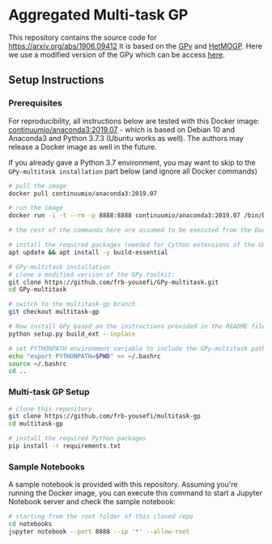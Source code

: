# Aggregated Multi-task GP
This repository contains the source code for https://arxiv.org/abs/1906.09412
It is based on the [GPy](https://github.com/SheffieldML/GPy) and [HetMOGP](https://github.com/pmorenoz/HetMOGP). Here we use a modified version of the GPy which can be access [here](https://github.com/frb-yousefi/GPy-multitask/tree/multitask-gp).

## Setup Instructions

### Prerequisites 
For reproducibility, all instructions below are tested with this Docker image: [continuumio/anaconda3:2019.07](https://hub.docker.com/layers/continuumio/anaconda3/2019.07/images/sha256-9fad434f3f775ed245f0f888cda954bc93f81ffdc31d4e3e37d69283260c3f41) - which is based on Debian 10 and Anaconda3 and Python 3.7.3 (Ubuntu works as well). The authors may release a Docker image as well in the future.

If you already gave a Python 3.7 environment, you may want to skip to the `GPy-multitask installation` part below (and ignore all Docker commands)

```bash
# pull the image
docker pull continuumio/anaconda3:2019.07

# run the image
docker run -i -t --rm -p 8888:8888 continuumio/anaconda3:2019.07 /bin/bash

# the rest of the commands here are assumed to be executed from the Docker image

# install the required packages (needed for Cython extensions of the GPy)
apt update && apt install -y build-essential 

# GPy-multitask installation
# clone a modified version of the GPy toolkit:
git clone https://github.com/frb-yousefi/GPy-multitask.git
cd GPy-multitask

# switch to the multitask-gp branch
git checkout multitask-gp

# Now install GPy based on the instructions provided in the README file (https://github.com/frb-yousefi/GPy-multitask/blob/multitask-gp/README.md)
python setup.py build_ext --inplace

# set PYTHONPATH environment variable to include the GPy-multitask path
echo "export PYTHONPATH=$PWD" >> ~/.bashrc
source ~/.bashrc
cd ..
```

### Multi-task GP Setup
```bash
# clone this repository 
git clone https://github.com/frb-yousefi/multitask-gp
cd multitask-gp

# install the required Python packages
pip install -r requirements.txt

```

### Sample Notebooks
A sample notebook is provided with this repository. Assuming you're running the Docker image, you can execute this command to start a Jupyter Notebook server and check the sample notebook:

```bash
# starting from the root folder of this cloned repo
cd notebooks
jupyter notebook --port 8888 --ip '*' --allow-root
```
